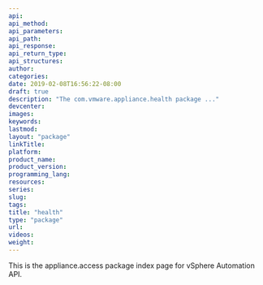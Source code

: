 ```yaml
---
api:
api_method:
api_parameters:
api_path:
api_response:
api_return_type:
api_structures:
author:
categories:
date: 2019-02-08T16:56:22-08:00
draft: true
description: "The com.vmware.appliance.health package ..."
devcenter:
images:
keywords:
lastmod:
layout: "package"
linkTitle:
platform:
product_name:
product_version:
programming_lang:
resources:
series:
slug:
tags:
title: "health"
type: "package"
url:
videos:
weight:
---
```

This is the appliance.access package index page for vSphere Automation API.
